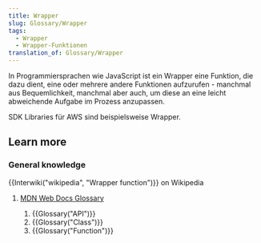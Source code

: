 ```yaml
---
title: Wrapper
slug: Glossary/Wrapper
tags:
  - Wrapper
  - Wrapper-Funktionen
translation_of: Glossary/Wrapper
---
```

In Programmiersprachen wie JavaScript ist ein Wrapper eine Funktion, die dazu dient, eine oder mehrere andere Funktionen aufzurufen - manchmal aus Bequemlichkeit, manchmal aber auch, um diese an eine leicht abweichende Aufgabe im Prozess anzupassen.

SDK Libraries für AWS sind beispielsweise Wrapper.

## Learn more

### General knowledge

{{Interwiki("wikipedia", "Wrapper function")}} on Wikipedia

1. [MDN Web Docs Glossary](/de/docs/Glossary)

    1. {{Glossary("API")}}
    2. {{Glossary("Class")}}
    3. {{Glossary("Function")}}
